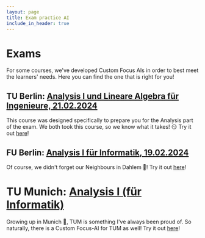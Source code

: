 ```yaml
---
layout: page
title: Exam practice AI
include_in_header: true
---
```


# Exams
For some courses, we've developed Custom Focus AIs in order to best meet the learners' needs. Here you can find the one that is right for you!

## TU Berlin: [Analysis I und Lineare Algebra für Ingenieure, 21.02.2024](https://app.sophiaedulabs.com/focusai/ana-tub)
This course was designed specifically to prepare you for the Analysis part of the exam. We both took this course, so we know what it takes! 😏
Try it out [here](https://app.sophiaedulabs.com/focusai/ana-tub)!

## FU Berlin: [Analysis I für Informatik, 19.02.2024](https://app.sophiaedulabs.com/focusai/ana-fub)
Of course, we didn't forget our Neighbours in Dahlem 🧸!
Try it out [here](https://app.sophiaedulabs.com/focusai/ana-fub)!

# TU Munich: [Analysis I (für Informatik)](https://app.sophiaedulabs.com/focusai/ana-tum)
Growing up in Munich 🥨, TUM is something I've always been proud of. So naturally, there is a Custom Focus-AI for TUM as well!
Try it out [here](https://app.sophiaedulabs.com/focusai/ana-tum)! 

 <!-- ### LMU Munich: [Analysis I (für Informatik und Statistik)](https://app.sophiaedulabs.com/focusai/ana-general)
And of course, LMU with its campus in the heart of the city also gets a Custom Focus-AI! 🍻
Try it out [here](https://app.sophiaedulabs.com/focusai/ana-tub)! -->


<!-- ## ETH Zurich: [Analysis I (fürs Informatik)](https://app.sophiaedulabs.com/focusai/ana-general)
We're currently based in Switzerland 🇨🇭 and enjoying the ETH ecosystem, so we had to make a custom course for ETH!
Try it out [here](https://app.sophiaedulabs.com/focusai/ana-tub)! -->


<br>